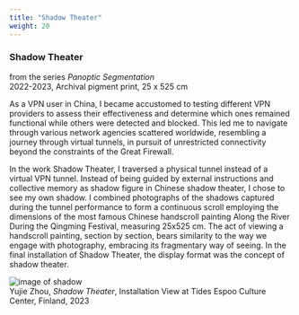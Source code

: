 ```yaml
---
title: "Shadow Theater"
weight: 20
---
```



### **Shadow Theater**   
from the series *Panoptic Segmentation*  
2022-2023, Archival pigment print, 25 x 525 cm


As a VPN user in China, I became accustomed to testing different VPN providers to assess their effectiveness and determine which ones remained functional while others were detected and blocked. This led me to navigate through various network agencies scattered worldwide, resembling a journey through virtual tunnels, in pursuit of unrestricted connectivity beyond the constraints of the Great Firewall.

In the work Shadow Theater, I traversed a physical tunnel instead of a virtual VPN tunnel. Instead of being guided by external instructions and collective memory as shadow figure in Chinese shadow theater, I chose to see my own shadow. I combined photographs of the shadows captured during the tunnel performance to form a continuous scroll employing the dimensions of the most famous Chinese handscroll painting Along the River During the Qingming Festival, measuring 25x525 cm. The act of viewing a handscroll painting, section by section, bears similarity to the way we engage with photography, embracing its fragmentary way of seeing. In the final installation of Shadow Theater, the display format was the concept of shadow theater.


![image of shadow](/images/QWERTY/E/shadowt-1.jpg)  
Yujie Zhou, *Shadow Theater*, Installation View at Tides Espoo Culture Center, Finland, 2023 
